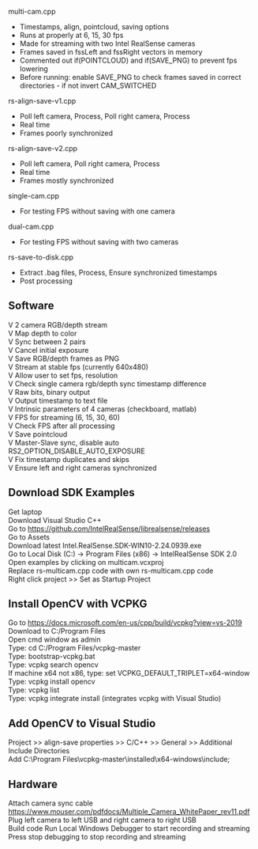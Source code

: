 multi-cam.cpp
- Timestamps, align, pointcloud, saving options
- Runs at properly at 6, 15, 30 fps
-	Made for streaming with two Intel RealSense cameras
-	Frames saved in fssLeft and fssRight vectors in memory
-	Commented out if(POINTCLOUD) and if(SAVE_PNG) to prevent fps lowering
-	Before running: enable SAVE_PNG to check frames saved in correct directories - if not invert CAM_SWITCHED

rs-align-save-v1.cpp
- Poll left camera, Process, Poll right camera, Process
- Real time
- Frames poorly synchronized

rs-align-save-v2.cpp	
- Poll left camera, Poll right camera, Process
- Real time
- Frames mostly synchronized

single-cam.cpp
- For testing FPS without saving with one camera

dual-cam.cpp
- For testing FPS without saving with two cameras

rs-save-to-disk.cpp 
- Extract .bag files, Process, Ensure synchronized timestamps  
- Post processing


## Software 

 V  2 camera RGB/depth stream  
 V  Map depth to color  
 V  Sync between 2 pairs  
 V  Cancel initial exposure  
 V  Save RGB/depth frames as PNG  
 V  Stream at stable fps (currently 640x480)  
 V  Allow user to set fps, resolution  
 V  Check single camera rgb/depth sync timestamp difference  
 V  Raw bits, binary output  
 V  Output timestamp to text file   
 V  Intrinsic parameters of 4 cameras (checkboard, matlab)  
 V  FPS for streaming (6, 15, 30, 60)  
 V  Check FPS after all processing  
 V  Save pointcloud  
 V  Master-Slave sync, disable auto RS2_OPTION_DISABLE_AUTO_EXPOSURE   
 V  Fix timestamp duplicates and skips  
 V  Ensure left and right cameras synchronized  
    
## Download SDK Examples
Get laptop  
Download Visual Studio C++  
Go to https://github.com/IntelRealSense/librealsense/releases  
Go to Assets  
Download latest Intel.RealSense.SDK-WIN10-2.24.0939.exe  
Go to Local Disk (C:) -> Program Files (x86) -> IntelRealSense SDK 2.0  
Open examples by clicking on multicam.vcxproj  
Replace rs-multicam.cpp code with own rs-multicam.cpp code  
Right click project >> Set as Startup Project  

## Install OpenCV with VCPKG 
Go to https://docs.microsoft.com/en-us/cpp/build/vcpkg?view=vs-2019  
Download to C:/Program Files  
Open cmd window as admin  
Type: cd C:/Program Files/vcpkg-master  
Type: bootstrap-vcpkg.bat  
Type: vcpkg search opencv  
If machine x64 not x86, type: set VCPKG_DEFAULT_TRIPLET=x64-window  
Type: vcpkg install opencv  
Type: vcpkg list  
Type: vcpkg integrate install (integrates vcpkg with Visual Studio)  

## Add OpenCV to Visual Studio
Project >> align-save properties >> C/C++ >> General >> Additional Include Directories  
  Add C:\Program Files\vcpkg-master\installed\x64-windows\include;  

## Hardware
Attach camera sync cable https://www.mouser.com/pdfdocs/Multiple_Camera_WhitePaper_rev11.pdf  
Plug left camera to left USB and right camera to right USB  
Build code
Run Local Windows Debugger to start recording and streaming  
Press stop debugging to stop recording and streaming  
